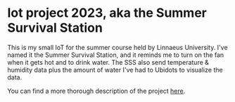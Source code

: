 # Iot project 2023, aka the Summer Survival Station
This is my small IoT for the summer course held by Linnaeus University. I've named it the Summer Survival Station, and it reminds me to turn on the fan when it gets hot and to drink water. The SSS also send temperature &amp; humidity data plus the amount of water I've had to Ubidots to visualize the data.

You can find a more thorough description of the project [here](https://hackmd.io/@DanLar99/rJZir69dh).
